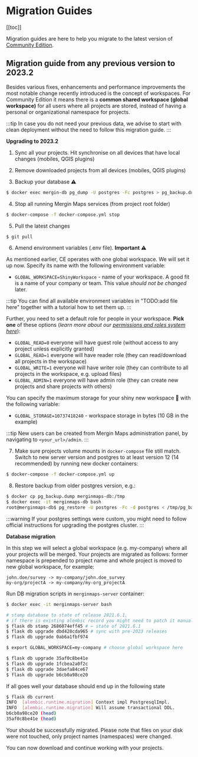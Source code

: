 # Migration Guides
[[toc]]

Migration guides are here to help you migrate to the latest version of [<MainPlatformName /> Community Edition](../mergince/).

## Migration guide from any previous version to 2023.2

Besides various fixes, enhancements and performance improvements the most notable change recently introduced is the concept of workspaces. For Community Edition it means there is a **common shared workspace (global workspace)** for all users where all projects are stored, instead of having a personal or organizational namespace for projects.

:::tip
In case you do not need your previous data, we advise to start with clean deployment without the need to follow this migration guide.
:::

**Upgrading to 2023.2**

 1. Sync all your projects. Hit synchronise on all devices that have local changes (mobiles, QGIS plugins)

 2. Remove downloaded projects from all devices (mobiles, QGIS plugins)

 3. Backup your database ⚠️

```bash
$ docker exec mergin-db pg_dump -U postgres -Fc postgres > pg_backup.dump
```

 4. Stop all running Mergin Maps services (from project root folder)
```bash
$ docker-compose -f docker-compose.yml stop
```

 5. Pull the latest changes
```bash
$ git pull
```

 6. Amend environment variables (.env file). **Important** ⚠️

As mentioned earlier, CE operates with one global workspace. We will set it up now.
Specify its name with the following environment variable:

 - `GLOBAL_WORKSPACE=ShinyWorkspace` - name of your workspace. A good fit is a name of your company or team. This value *should not be changed* later.

:::tip
You can find all available environment variables in "TODO:add file here" together with a tutorial how to set them up.
:::

Further, you need to set a default role for people in your workspace. **Pick one** of these options
(*learn more about our [permissions and roles system here](../../manage/permissions)*):

 - `GLOBAL_READ=0` everyone will have guest role (without access to any project unless explicitly granted)
 - `GLOBAL_READ=1` everyone will have reader role (they can read/download all projects in the workspace)
 - `GLOBAL_WRITE=1` everyone will have writer role (they can contribute to all projects in the workspace, e.g. upload files)
 - `GLOBAL_ADMIN=1` everyone will have admin role (they can create new projects and share projects with others)

You can specify the maximum storage for your shiny new workspace 🌟 with the following variable:

 - `GLOBAL_STORAGE=10737418240` - workspace storage in bytes (10 GB in the example)

:::tip
New users can be created from Mergin Maps administration panel, by navigating to `<your_url>/admin`.
:::

 7. Make sure projects volume mounts in `docker-compose` file still match. Switch to new server version and postgres to at least version 12 (14 recommended) by running new docker containers:
```bash
$ docker-compose -f docker-compose.yml up
```

 8. Restore backup from older postgres version, e.g.:

```bash
$ docker cp pg_backup.dump merginmaps-db:/tmp
$ docker exec -it merginmaps-db bash
root@merginmaps-db$ pg_restore -U postgres -Fc -d postgres < /tmp/pg_backup.dump 
```

:::warning
If your postgres settings were custom, you might need to follow official instructions for upgrading the postgres cluster.
:::

**Database migration**

In this step we will select a global workspace (e.g. my-company) where all your projects will be merged. Your projects are migrated as follows: former namespace is prepended to project name and whole project is moved to new global workspace, for example:

	john.doe/survey -> my-company/john.doe_survey
    my-org/projectA -> my-company/my-org_projectA

Run DB migration scripts in `merginmaps-server` container:

```bash
$ docker exec -it merginmaps-server bash

# stamp database to state of release 2021.6.1, 
# if there is existing alembic record you might need to patch it manually 
$ flask db stamp 2686074eff45 # ← state of 2021.6.1
$ flask db upgrade dbd428cda965 # sync with pre-2023 releases
$ flask db upgrade 0ab6a1fbf974

$ export GLOBAL_WORKSPACE=my-company # choose global workspace here

$ flask db upgrade 35af0c8be41e
$ flask db upgrade 1fcbea2a0f2c
$ flask db upgrade 3daefa84ce67
$ flask db upgrade b6cb0a98ce20
```

If all goes well your database should end up in the following state

```bash
$ flask db current
INFO  [alembic.runtime.migration] Context impl PostgresqlImpl.
INFO  [alembic.runtime.migration] Will assume transactional DDL.
b6cb0a98ce20 (head)
35af0c8be41e (head)
```
Your should be successfully migrated. Please note that files on your disk were not touched, only project names (namespaces) were changed.

You can now download and continue working with your projects.
